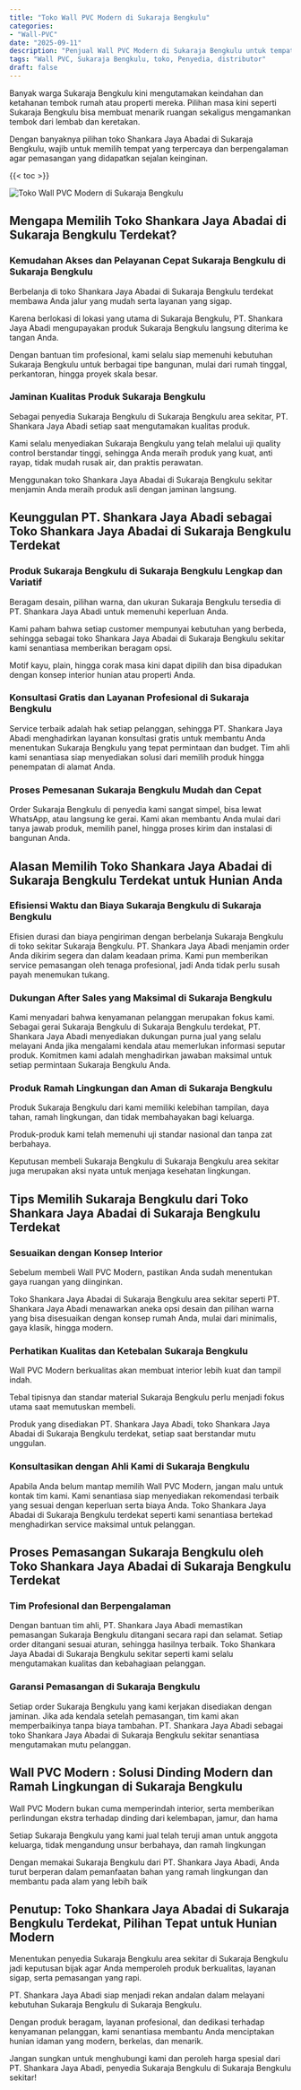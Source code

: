 ```yaml
---
title: "Toko Wall PVC Modern di Sukaraja Bengkulu"
categories: 
- "Wall-PVC"
date: "2025-09-11"
description: "Penjual Wall PVC Modern di Sukaraja Bengkulu untuk tempat tinggal, perkantoran, dan ritel. Material berkualitas, pilihan motif, variasi warna menarik, dengan jasa instalasi ditangani oleh teknisi berpengalaman serta garansi resmi!|Layanan penjualan Wall PVC Modern di Sukaraja Bengkulu untuk kebutuhan hunian, kantor, atau ritel, dengan material terbaik dan penempatan oleh teknisi profesional serta garansi resmi.|Alternatif Wall PVC Modern di Sukaraja Bengkulu yang terpercaya untuk hunian, office, dan ritel, bersama panel berkualitas dan pemasangan dikerjakan oleh teknisi profesional dan kepastian resmi.|Distribusi Wall PVC Modern di Sukaraja Bengkulu untuk hunian, office, dan toko, dengan panel unggulan dan penempatan ditangani oleh tenaga ahli profesional, lengkap dengan kepastian resmi.}"
tags: "Wall PVC, Sukaraja Bengkulu, toko, Penyedia, distributor"
draft: false
---
```


Banyak warga Sukaraja Bengkulu kini mengutamakan keindahan dan ketahanan tembok rumah atau properti mereka. Pilihan masa kini seperti Sukaraja Bengkulu bisa membuat menarik ruangan sekaligus mengamankan tembok dari lembab dan keretakan.

Dengan banyaknya pilihan toko Shankara Jaya Abadai di Sukaraja Bengkulu, wajib untuk memilih tempat yang terpercaya dan berpengalaman agar pemasangan yang didapatkan sejalan keinginan.

{{< toc >}}

![Toko Wall PVC Modern di Sukaraja Bengkulu](/images/Wall-PVC/Toko-Wall-PVC-Modern-di-Sukaraja-Bengkulu.png)


## Mengapa Memilih Toko Shankara Jaya Abadai di Sukaraja Bengkulu Terdekat?

### Kemudahan Akses dan Pelayanan Cepat Sukaraja Bengkulu di Sukaraja Bengkulu

Berbelanja di toko Shankara Jaya Abadai di Sukaraja Bengkulu terdekat membawa Anda jalur yang mudah serta layanan yang sigap.

Karena berlokasi di lokasi yang utama di Sukaraja Bengkulu, PT. Shankara Jaya Abadi mengupayakan produk Sukaraja Bengkulu langsung diterima ke tangan Anda.

Dengan bantuan tim profesional, kami selalu siap memenuhi kebutuhan Sukaraja Bengkulu untuk berbagai tipe bangunan, mulai dari rumah tinggal, perkantoran, hingga proyek skala besar.

### Jaminan Kualitas Produk Sukaraja Bengkulu

Sebagai penyedia Sukaraja Bengkulu di Sukaraja Bengkulu area sekitar, PT. Shankara Jaya Abadi setiap saat mengutamakan kualitas produk.

Kami selalu menyediakan Sukaraja Bengkulu yang telah melalui uji quality control berstandar tinggi, sehingga Anda meraih produk yang kuat, anti rayap, tidak mudah rusak air, dan praktis perawatan.

Menggunakan toko Shankara Jaya Abadai di Sukaraja Bengkulu sekitar menjamin Anda meraih produk asli dengan jaminan langsung.

## Keunggulan PT. Shankara Jaya Abadi sebagai Toko Shankara Jaya Abadai di Sukaraja Bengkulu Terdekat

### Produk Sukaraja Bengkulu di Sukaraja Bengkulu Lengkap dan Variatif

Beragam desain, pilihan warna, dan ukuran Sukaraja Bengkulu tersedia di PT. Shankara Jaya Abadi untuk memenuhi keperluan Anda.

Kami paham bahwa setiap customer mempunyai kebutuhan yang berbeda, sehingga sebagai toko Shankara Jaya Abadai di Sukaraja Bengkulu sekitar kami senantiasa memberikan beragam opsi.

Motif kayu, plain, hingga corak masa kini dapat dipilih dan bisa dipadukan dengan konsep interior hunian atau properti Anda.

### Konsultasi Gratis dan Layanan Profesional di Sukaraja Bengkulu

Service terbaik adalah hak setiap pelanggan, sehingga PT. Shankara Jaya Abadi menghadirkan layanan konsultasi gratis untuk membantu Anda menentukan Sukaraja Bengkulu yang tepat permintaan dan budget. Tim ahli kami senantiasa siap menyediakan solusi dari memilih produk hingga penempatan di alamat Anda.

### Proses Pemesanan Sukaraja Bengkulu Mudah dan Cepat

Order Sukaraja Bengkulu di penyedia kami sangat simpel, bisa lewat WhatsApp, atau langsung ke gerai. Kami akan membantu Anda mulai dari tanya jawab produk, memilih panel, hingga proses kirim dan instalasi di bangunan Anda.

## Alasan Memilih Toko Shankara Jaya Abadai di Sukaraja Bengkulu Terdekat untuk Hunian Anda

### Efisiensi Waktu dan Biaya Sukaraja Bengkulu di Sukaraja Bengkulu

Efisien durasi dan biaya pengiriman dengan berbelanja Sukaraja Bengkulu di toko sekitar Sukaraja Bengkulu. PT. Shankara Jaya Abadi menjamin order Anda dikirim segera dan dalam keadaan prima. Kami pun memberikan service pemasangan oleh tenaga profesional, jadi Anda tidak perlu susah payah menemukan tukang.

### Dukungan After Sales yang Maksimal di Sukaraja Bengkulu

Kami menyadari bahwa kenyamanan pelanggan merupakan fokus kami. Sebagai gerai Sukaraja Bengkulu di Sukaraja Bengkulu terdekat, PT. Shankara Jaya Abadi menyediakan dukungan purna jual yang selalu melayani Anda jika mengalami kendala atau memerlukan informasi seputar produk. Komitmen kami adalah menghadirkan jawaban maksimal untuk setiap permintaan Sukaraja Bengkulu Anda.

### Produk Ramah Lingkungan dan Aman di Sukaraja Bengkulu

Produk Sukaraja Bengkulu dari kami memiliki kelebihan tampilan, daya tahan, ramah lingkungan, dan tidak membahayakan bagi keluarga.

Produk-produk kami telah memenuhi uji standar nasional dan tanpa zat berbahaya.

Keputusan membeli Sukaraja Bengkulu di Sukaraja Bengkulu area sekitar juga merupakan aksi nyata untuk menjaga kesehatan lingkungan.

## Tips Memilih Sukaraja Bengkulu dari Toko Shankara Jaya Abadai di Sukaraja Bengkulu Terdekat

### Sesuaikan dengan Konsep Interior 

Sebelum membeli Wall PVC Modern, pastikan Anda sudah menentukan gaya ruangan yang diinginkan.

Toko Shankara Jaya Abadai di Sukaraja Bengkulu area sekitar seperti PT. Shankara Jaya Abadi menawarkan aneka opsi desain dan pilihan warna yang bisa disesuaikan dengan konsep rumah Anda, mulai dari minimalis, gaya klasik, hingga modern.

### Perhatikan Kualitas dan Ketebalan Sukaraja Bengkulu

 Wall PVC Modern  berkualitas akan membuat interior lebih kuat dan tampil indah.

Tebal tipisnya dan standar material Sukaraja Bengkulu perlu menjadi fokus utama saat memutuskan membeli.

Produk yang disediakan PT. Shankara Jaya Abadi, toko Shankara Jaya Abadai di Sukaraja Bengkulu terdekat, setiap saat berstandar mutu unggulan.

### Konsultasikan dengan Ahli Kami di Sukaraja Bengkulu

Apabila Anda belum mantap memilih Wall PVC Modern, jangan malu untuk kontak tim kami. Kami senantiasa siap menyediakan rekomendasi terbaik yang sesuai dengan keperluan serta biaya Anda. Toko Shankara Jaya Abadai di Sukaraja Bengkulu terdekat seperti kami senantiasa bertekad menghadirkan service maksimal untuk pelanggan.

## Proses Pemasangan Sukaraja Bengkulu oleh Toko Shankara Jaya Abadai di Sukaraja Bengkulu Terdekat

### Tim Profesional dan Berpengalaman

Dengan bantuan tim ahli, PT. Shankara Jaya Abadi memastikan pemasangan Sukaraja Bengkulu ditangani secara rapi dan selamat. Setiap order ditangani sesuai aturan, sehingga hasilnya terbaik. Toko Shankara Jaya Abadai di Sukaraja Bengkulu sekitar seperti kami selalu mengutamakan kualitas dan kebahagiaan pelanggan.

### Garansi Pemasangan di Sukaraja Bengkulu

Setiap order Sukaraja Bengkulu yang kami kerjakan disediakan dengan jaminan. Jika ada kendala setelah pemasangan, tim kami akan memperbaikinya tanpa biaya tambahan. PT. Shankara Jaya Abadi sebagai toko Shankara Jaya Abadai di Sukaraja Bengkulu sekitar senantiasa mengutamakan mutu pelanggan.

##  Wall PVC Modern : Solusi Dinding Modern dan Ramah Lingkungan di Sukaraja Bengkulu

 Wall PVC Modern  bukan cuma memperindah interior, serta memberikan perlindungan ekstra terhadap dinding dari kelembapan, jamur, dan hama

Setiap Sukaraja Bengkulu yang kami jual telah teruji aman untuk anggota keluarga, tidak mengandung unsur berbahaya, dan ramah lingkungan

Dengan memakai Sukaraja Bengkulu dari PT. Shankara Jaya Abadi, Anda turut berperan dalam pemanfaatan bahan yang ramah lingkungan dan membantu pada alam yang lebih baik

## Penutup: Toko Shankara Jaya Abadai di Sukaraja Bengkulu Terdekat, Pilihan Tepat untuk Hunian Modern

Menentukan penyedia Sukaraja Bengkulu area sekitar di Sukaraja Bengkulu jadi keputusan bijak agar Anda memperoleh produk berkualitas, layanan sigap, serta pemasangan yang rapi.

PT. Shankara Jaya Abadi siap menjadi rekan andalan dalam melayani kebutuhan Sukaraja Bengkulu di Sukaraja Bengkulu.

Dengan produk beragam, layanan profesional, dan dedikasi terhadap kenyamanan pelanggan, kami senantiasa membantu Anda menciptakan hunian idaman yang modern, berkelas, dan menarik.

Jangan sungkan untuk menghubungi kami dan peroleh harga spesial dari PT. Shankara Jaya Abadi, penyedia Sukaraja Bengkulu di Sukaraja Bengkulu sekitar!